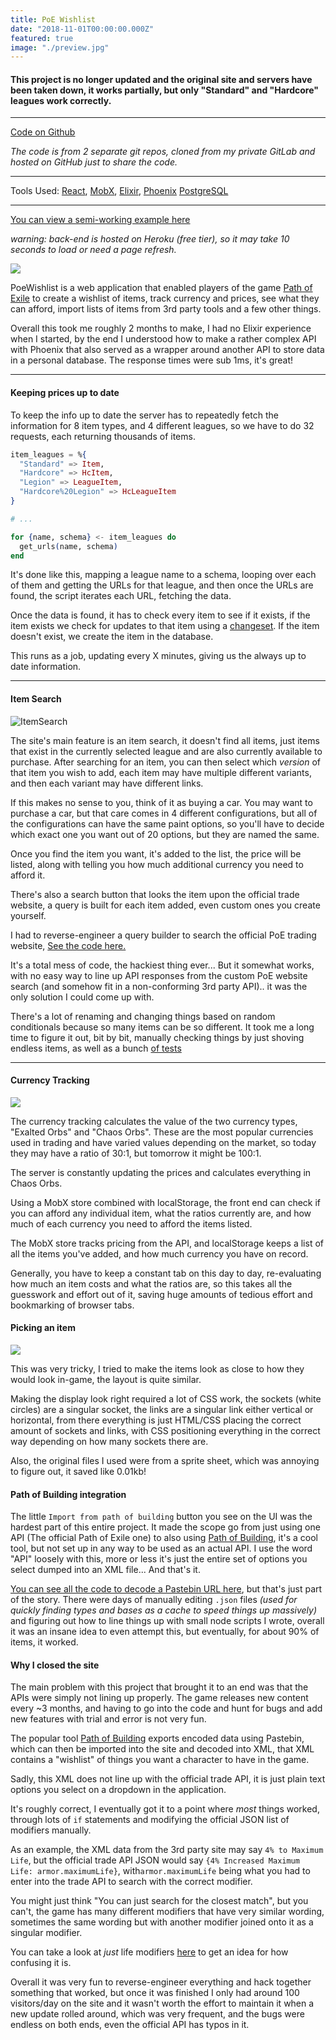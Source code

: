 ```yaml
---
title: PoE Wishlist
date: "2018-11-01T00:00:00.000Z"
featured: true
image: "./preview.jpg"
---
```


#### This project is no longer updated and the original site and servers have been taken down, it works partially, but only "Standard" and "Hardcore" leagues work correctly.

---

[Code on Github](https://github.com/SPDUK/poe-wishlist)

_The code is from 2 separate git repos, cloned from my private GitLab and hosted on GitHub just to share the code._

---

Tools Used: [React](https://reactjs.org/), [MobX](https://github.com/mobxjs/mobx), [Elixir](https://elixir-lang.org/), [Phoenix](https://phoenixframework.org/) [PostgreSQL](https://www.postgresql.org/)

---

[You can view a semi-working example here](https://poewishlist.netlify.com/dashboard)

_warning: back-end is hosted on Heroku (free tier), so it may take 10 seconds to load or need a page refresh._

![](https://res.cloudinary.com/dmjolhdaq/image/upload/v1560523029/PoeWishlist/poewishlist-main.jpg)

PoeWishlist is a web application that enabled players of the game [Path of Exile](https://www.pathofexile.com/) to create a wishlist of items, track currency and prices, see what they can afford, import lists of items from 3rd party tools and a few other things.

Overall this took me roughly 2 months to make, I had no Elixir experience when I started, by the end I understood how to make a rather complex API with Phoenix that also served as a wrapper around another API to store data in a personal database. The response times were sub 1ms, it's great!

---

#### Keeping prices up to date

To keep the info up to date the server has to repeatedly fetch the information for 8 item types, and 4 different leagues, so we have to do 32 requests, each returning thousands of items.

```elixir
item_leagues = %{
  "Standard" => Item,
  "Hardcore" => HcItem,
  "Legion" => LeagueItem,
  "Hardcore%20Legion" => HcLeagueItem
}

# ...

for {name, schema} <- item_leagues do
  get_urls(name, schema)
end
```

It's done like this, mapping a league name to a schema, looping over each of them and getting the URLs for that league, and then once the URLs are found, the script iterates each URL, fetching the data.

Once the data is found, it has to check every item to see if it exists, if the item exists we check for updates to that item using a [changeset](https://hexdocs.pm/ecto/Ecto.Changeset.html). If the item doesn't exist, we create the item in the database.

This runs as a job, updating every X minutes, giving us the always up to date information.

---

#### Item Search

![ItemSearch](https://res.cloudinary.com/dmjolhdaq/image/upload/v1560523013/PoeWishlist/poewishlist-search.jpg)

The site's main feature is an item search, it doesn't find all items, just items that exist in the currently selected league and are also currently available to purchase. After searching for an item, you can then select which _version_ of that item you wish to add, each item may have multiple different variants, and then each variant may have different links.

If this makes no sense to you, think of it as buying a car. You may want to purchase a car, but that care comes in 4 different configurations, but all of the configurations can have the same paint options, so you'll have to decide which exact one you want out of 20 options, but they are named the same.

Once you find the item you want, it's added to the list, the price will be listed, along with telling you how much additional currency you need to afford it.

There's also a search button that looks the item upon the official trade website, a query is built for each item added, even custom ones you create yourself.

I had to reverse-engineer a query builder to search the official PoE trading website, [See the code here.](https://github.com/SPDUK/poe-wishlist/blob/ea3d82cc4c0211cdf9c399d04b4483970db9eba5/client/src/views/Dashboard/Builds/queryBuilder.js)

It's a total mess of code, the hackiest thing ever... But it somewhat works, with no easy way to line up API responses from the custom PoE website search (and somehow fit in a non-conforming 3rd party API).. it was the only solution I could come up with.

There's a lot of renaming and changing things based on random conditionals because so many items can be so different. It took me a long time to figure it out, bit by bit, manually checking things by just shoving endless items, as well as a bunch [of tests](https://github.com/SPDUK/poe-wishlist/blob/master/server/test/wishlist_web/helpers/decode_test.exs)

---

#### Currency Tracking

![](https://res.cloudinary.com/dmjolhdaq/image/upload/v1560523029/PoeWishlist/poewishlist-chart.jpg)

The currency tracking calculates the value of the two currency types, "Exalted Orbs" and "Chaos Orbs". These are the most popular currencies used in trading and have varied values depending on the market, so today they may have a ratio of 30:1, but tomorrow it might be 100:1.

The server is constantly updating the prices and calculates everything in Chaos Orbs.

Using a MobX store combined with localStorage, the front end can check if you can afford any individual item, what the ratios currently are, and how much of each currency you need to afford the items listed.

The MobX store tracks pricing from the API, and localStorage keeps a list of all the items you've added, and how much currency you have on record.

Generally, you have to keep a constant tab on this day to day, re-evaluating how much an item costs and what the ratios are, so this takes all the guesswork and effort out of it, saving huge amounts of tedious effort and bookmarking of browser tabs.

#### Picking an item

![](https://res.cloudinary.com/dmjolhdaq/image/upload/v1586718818/Portfolio/poewishlist-itempicker.jpg)

This was very tricky, I tried to make the items look as close to how they would look in-game, the layout is quite similar.

Making the display look right required a lot of CSS work, the sockets (white circles) are a singular socket, the links are a singular link either vertical or horizontal, from there everything is just HTML/CSS placing the correct amount of sockets and links, with CSS positioning everything in the correct way depending on how many sockets there are.

Also, the original files I used were from a sprite sheet, which was annoying to figure out, it saved like 0.01kb!

#### Path of Building integration

The little `Import from path of building` button you see on the UI was the hardest part of this entire project. It made the scope go from just using one API (The official Path of Exile one) to also using [Path of Building](https://github.com/Openarl/PathOfBuilding), it's a cool tool, but not set up in any way to be used as an actual API. I use the word "API" loosely with this, more or less it's just the entire set of options you select dumped into an XML file... And that's it.

[You can see all the code to decode a Pastebin URL here](https://github.com/SPDUK/poe-wishlist/blob/ea3d82cc4c0211cdf9c399d04b4483970db9eba5/server/lib/wishlist_web/helpers/decode.ex), but that's just part of the story. There were days of manually editing `.json` files _(used for quickly finding types and bases as a cache to speed things up massively)_ and figuring out how to line things up with small node scripts I wrote, overall it was an insane idea to even attempt this, but eventually, for about 90% of items, it worked.

#### Why I closed the site

The main problem with this project that brought it to an end was that the APIs were simply not lining up properly. The game releases new content every ~3 months, and having to go into the code and hunt for bugs and add new features with trial and error is not very fun.

The popular tool [Path of Building](https://github.com/Openarl/PathOfBuilding) exports encoded data using Pastebin, which can then be imported into the site and decoded into XML, that XML contains a "wishlist" of things you want a character to have in the game.

Sadly, this XML does not line up with the official trade API, it is just plain text options you select on a dropdown in the application.

It's roughly correct, I eventually got it to a point where _most_ things worked, through lots of `if` statements and modifying the official JSON list of modifiers manually.

As an example, the XML data from the 3rd party site may say `4% to Maximum Life`, but the official trade API JSON would say `{4% Increased Maximum Life: armor.maximumLife}`, with`armor.maximumLife` being what you had to enter into the trade API to search with the correct modifier.

You might just think "You can just search for the closest match", but you can't, the game has many different modifiers that have very similar wording, sometimes the same wording but with another modifier joined onto it as a singular modifier.

You can take a look at _just_ life modifiers [here](https://pathofexile.gamepedia.com/Life) to get an idea for how confusing it is.

Overall it was very fun to reverse-engineer everything and hack together something that worked, but once it was finished I only had around 100 visitors/day on the site and it wasn't worth the effort to maintain it when a new update rolled around, which was very frequent, and the bugs were endless on both ends, even the official API has typos in it.
